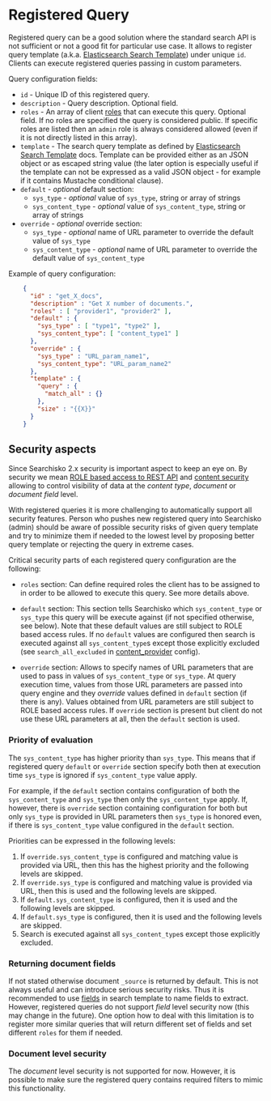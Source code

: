 # Registered Query

Registered query can be a good solution where the standard search API is not sufficient
or not a good fit for particular use case. It allows to register query template (a.k.a.
[Elasticsearch Search Template]) under unique `id`. Clients can execute registered queries
passing in custom parameters.

Query configuration fields:

* `id` - Unique ID of this registered query.
* `description` - Query description. Optional field.
* `roles` - An array of client [roles](../#roles) that can execute this query. Optional field.
  If no roles are specified the query is considered public. If specific roles are listed then
  an `admin` role is always considered allowed (even if it is not directly listed in this array).
* `template` - The search query template as defined by [Elasticsearch Search Template][] docs.
  Template can be provided either as an JSON object or as escaped string value (the later option
  is especially useful if the template can not be expressed as a valid JSON object - for example
  if it contains Mustache conditional clause).
* `default` - _optional_ default section:
  * `sys_type` - _optional_ value of `sys_type`, string or array of strings
  * `sys_content_type` - _optional_ value of `sys_content_type`, string or array of strings
* `override` - _optional_ override section:
  * `sys_type` - _optional_ name of URL parameter to override the default value of `sys_type`
  * `sys_content_type` - _optional_ name of URL parameter to override the default value of `sys_content_type`

Example of query configuration:

````json
	{
	  "id" : "get_X_docs",
	  "description" : "Get X number of documents.",
	  "roles" : [ "provider1", "provider2" ],
	  "default" : {
	    "sys_type" : [ "type1", "type2" ],
	    "sys_content_type": [ "content_type1" ]
	  },
	  "override" : {
	    "sys_type" : "URL_param_name1",
	    "sys_content_type": "URL_param_name2"
	  },
	  "template" : {
	    "query" : {
	      "match_all" : {}
	    },
	    "size" : "{{X}}"
	  }
	}
````

## Security aspects

Since Searchisko 2.x security is important aspect to keep an eye on. By security we mean
[ROLE based access to REST API] and [content security] allowing to control visibility of data at the
*content type*, *document* or *document field* level.

With registered queries it is more challenging to automatically support all security features.
Person who pushes new registered query into Searchisko (admin) should be aware of possible security risks of
given query template and try to minimize them if needed to the lowest level by proposing better query template
or rejecting the query in extreme cases.

Critical security parts of each registered query configuration are the following:

- `roles` section: Can define required roles the client has to be assigned to in order to be allowed to execute
  this query. See more details above.

- `default` section: This section tells Searchisko which `sys_content_type` or `sys_type` this query will
  be execute against (if not specified otherwise, see below). Note that these default values are still subject
  to ROLE based access rules. If no `default` values are configured then search is executed against
  all `sys_content_type`s except those explicitly excluded (see `search_all_excluded` in [content_provider] config).

- `override` section: Allows to specify names of URL parameters that are used to pass in values of `sys_content_type` or `sys_type`.
  At query execution time, values from those URL parameters are passed into query engine and they *override* values defined
  in `default` section (if there is any). Values obtained from URL parameters are still subject to ROLE based access rules.
  If `override` section is present but client do not use these URL parameters at all, then the `default` section is used.

### Priority of evaluation

The `sys_content_type` has higher priority than `sys_type`. This means that if registered query `default` or `override`
section specify both then at execution time `sys_type` is ignored if `sys_content_type` value apply.

For example, if the `default` section contains configuration of both the `sys_content_type` and `sys_type` then only
the `sys_content_type` apply. If, however, there is `override` section containing configuration for both but only
`sys_type` is provided in URL parameters then `sys_type` is honored even, if there is `sys_content_type` value
configured in the `default` section.

Priorities can be expressed in the following levels:

1. If `override.sys_content_type` is configured and matching value is provided via URL, then this has the highest
   priority and the following levels are skipped.
2. If `override.sys_type` is configured and matching value is provided via URL, then this is used and the following
   levels are skipped.
3. If `default.sys_content_type` is configured, then it is used and the following levels are skipped.
4. If `default.sys_type` is configured, then it is used and the following levels are skipped.
5. Search is executed against all `sys_content_type`s except those explicitly excluded.

### Returning document fields

If not stated otherwise document `_source` is returned by default. This is not always useful and can introduce serious
security risks. Thus it is recommended to use [fields] in search template to name fields to extract. However, registered
queries do not support *field* level security now (this may change in the future). One option how to deal with this limitation
is to register more similar queries that will return different set of fields and set different `roles` for them if needed.

### Document level security

The *document* level security is not supported for now. However, it is possible to make sure the registered query contains
required filters to mimic this functionality.

[Elasticsearch query DSL]: http://www.elasticsearch.org/guide/en/elasticsearch/reference/current/search-request-query.html#search-request-query
[Elasticsearch Search Template]: http://www.elasticsearch.org/guide/en/elasticsearch/reference/1.3/search-template.html
[Mustache]: http://mustache.github.io/mustache.5.html
[ROLE based access to REST API]: https://github.com/searchisko/searchisko/tree/master/documentation/rest-api#authentication-and-roles-based-rest-api-security
[content security]: https://github.com/searchisko/searchisko/blob/master/documentation/tutorials/content_security.md
[content_provider]: https://github.com/searchisko/searchisko/blob/master/documentation/rest-api/management/content_provider.md
[fields]: http://www.elasticsearch.org/guide/en/elasticsearch/reference/1.4/search-request-fields.html#search-request-fields
